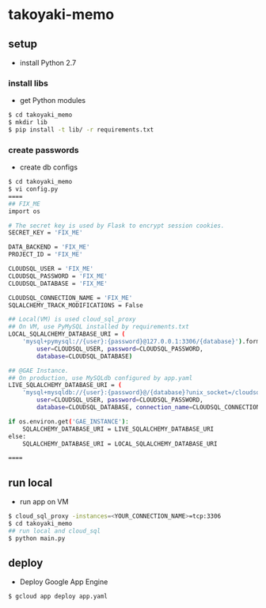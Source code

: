 # takoyaki-memo

## setup

* install Python 2.7

### install libs

* get Python modules
```bash
$ cd takoyaki_memo
$ mkdir lib
$ pip install -t lib/ -r requirements.txt
```

### create passwords

* create db configs
```bash
$ cd takoyaki_memo
$ vi config.py
====
## FIX_ME
import os

# The secret key is used by Flask to encrypt session cookies.
SECRET_KEY = 'FIX_ME'

DATA_BACKEND = 'FIX_ME'
PROJECT_ID = 'FIX_ME'

CLOUDSQL_USER = 'FIX_ME'
CLOUDSQL_PASSWORD = 'FIX_ME'
CLOUDSQL_DATABASE = 'FIX_ME'

CLOUDSQL_CONNECTION_NAME = 'FIX_ME'
SQLALCHEMY_TRACK_MODIFICATIONS = False

## Local(VM) is used cloud_sql_proxy
## On VM, use PyMySQL installed by requirements.txt
LOCAL_SQLALCHEMY_DATABASE_URI = (
    'mysql+pymysql://{user}:{password}@127.0.0.1:3306/{database}').format(
        user=CLOUDSQL_USER, password=CLOUDSQL_PASSWORD,
        database=CLOUDSQL_DATABASE)

## @GAE Instance.
## On production, use MySQLdb configured by app.yaml
LIVE_SQLALCHEMY_DATABASE_URI = (
    'mysql+mysqldb://{user}:{password}@/{database}?unix_socket=/cloudsql/{connection_name}').format(
        user=CLOUDSQL_USER, password=CLOUDSQL_PASSWORD,
        database=CLOUDSQL_DATABASE, connection_name=CLOUDSQL_CONNECTION_NAME)

if os.environ.get('GAE_INSTANCE'):
    SQLALCHEMY_DATABASE_URI = LIVE_SQLALCHEMY_DATABASE_URI
else:
    SQLALCHEMY_DATABASE_URI = LOCAL_SQLALCHEMY_DATABASE_URI

====
```

## run local

* run app on VM
```bash
$ cloud_sql_proxy -instances=<YOUR_CONNECTION_NAME>=tcp:3306
$ cd takoyaki_memo
## run local and cloud_sql
$ python main.py
```

## deploy

* Deploy Google App Engine
```bash
$ gcloud app deploy app.yaml
```
